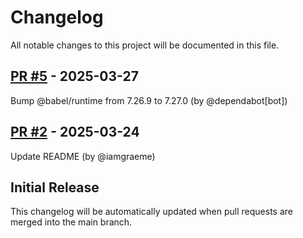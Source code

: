 # Changelog

All notable changes to this project will be documented in this file.
## [PR #5](https://github.com/iamgraeme/boilerplate/pull/5) - 2025-03-27

Bump @babel/runtime from 7.26.9 to 7.27.0 (by @dependabot[bot])

## [PR #2](https://github.com/iamgraeme/boilerplate/pull/2) - 2025-03-24

Update README (by @iamgraeme)


## Initial Release

This changelog will be automatically updated when pull requests are merged into the main branch.